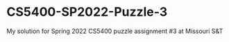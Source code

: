 # CS5400-SP2022-Puzzle-3
My solution for Spring 2022 CS5400 puzzle assignment #3 at Missouri S&amp;T
